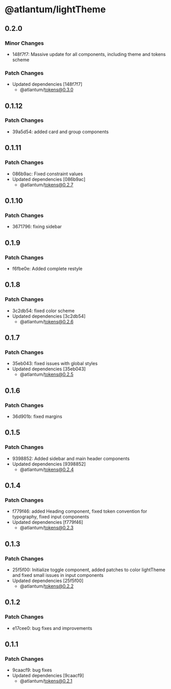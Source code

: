 # @atlantum/lightTheme

## 0.2.0

### Minor Changes

-   148f7f7: Massive update for all components, including theme and tokens scheme

### Patch Changes

-   Updated dependencies [148f7f7]
    -   @atlantum/tokens@0.3.0

## 0.1.12

### Patch Changes

-   39a5d54: added card and group components

## 0.1.11

### Patch Changes

-   086b9ac: Fixed constraint values
-   Updated dependencies [086b9ac]
    -   @atlantum/tokens@0.2.7

## 0.1.10

### Patch Changes

-   3671796: fixing sidebar

## 0.1.9

### Patch Changes

-   f6fbe0e: Added complete restyle

## 0.1.8

### Patch Changes

-   3c2db54: fixed color scheme
-   Updated dependencies [3c2db54]
    -   @atlantum/tokens@0.2.6

## 0.1.7

### Patch Changes

-   35eb043: fixed issues with global styles
-   Updated dependencies [35eb043]
    -   @atlantum/tokens@0.2.5

## 0.1.6

### Patch Changes

-   36d901b: fixed margins

## 0.1.5

### Patch Changes

-   9398852: Added sidebar and main header components
-   Updated dependencies [9398852]
    -   @atlantum/tokens@0.2.4

## 0.1.4

### Patch Changes

-   f779f46: added Heading component, fixed token convention for typography, fixed input components
-   Updated dependencies [f779f46]
    -   @atlantum/tokens@0.2.3

## 0.1.3

### Patch Changes

-   25f5f00: Initialize toggle component, added patches to color lightTheme and fixed small issues in input components
-   Updated dependencies [25f5f00]
    -   @atlantum/tokens@0.2.2

## 0.1.2

### Patch Changes

-   e17cee0: bug fixes and improvements

## 0.1.1

### Patch Changes

-   9caacf9: bug fixes
-   Updated dependencies [9caacf9]
    -   @atlantum/tokens@0.2.1
